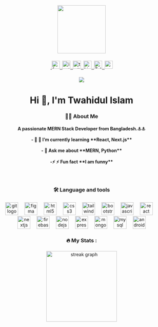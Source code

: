 <div align="center">
  <img height="150" src="https://media.giphy.com/media/M9gbBd9nbDrOTu1Mqx/giphy.gif"  />
</div>

###
###

<div align="center">
  <a href="https://fb.com/twahidulislamdev" target="blank"
    ><img align="center" />
    <img
      href="https://fb.com/twahidulislamdev"
      target="_blank"
      src="https://img.shields.io/static/v1?message=Facebook&logo=facebook&label=&color=1877F2&logoColor=white&labelColor=&style=flat"
      height="25"
      alt="facebook logo"
    />
  </a>
  <a href="https://instagram.com/twahidulislamdev" target="blank"
    ><img align="center" />
    <img
      href="https://instagram.com/twahidulislamdev"
      target="_blank"
      src="https://img.shields.io/static/v1?message=Instagram&logo=instagram&label=&color=E4405F&logoColor=white&labelColor=&style=flat"
      height="25"
      alt="instagram logo"
    />
  </a>
  <a href="https://twitter.com/twahidulislam" target="blank"
    ><img align="center" />
    <img
      href="https://twitter.com/twahidulislam"
      target="_blank"
      src="https://img.shields.io/static/v1?message=Twitter&logo=twitter&label=&color=1DA1F2&logoColor=white&labelColor=&style=flat"
      height="25"
      alt="twiter logo"
    />
  </a>
  <a href="https://linkedin.com/in/twahidulislamdev-july2005" target="blank"
    ><img align="center" />
    <img
      href="https://linkedin.com/in/twahidulislamdev-july2005"
      target="_blank"
      src="https://img.shields.io/static/v1?message=LinkedIn&logo=linkedin&label=&color=0077B5&logoColor=white&labelColor=&style=flat"
      height="25"
      alt="Linkedin logo"
    />
  </a>
  <a href="https://t.me/Twahidulislam" target="blank"
    ><img align="center" />
    <img
      href="https://t.me/Twahidulislam"
      target="_blank"
      src="https://img.shields.io/static/v1?message=Telegram&logo=telegram&label=&color=2CA5E0&logoColor=white&labelColor=&style=flat"
      height="25"
      alt="Telegram logo"
    />
  </a>
  <a
    href="https://mail.google.com/mail/u/0/?to=twaid746@gmail.com&fs=1&tf=cm"
    target="blank"
    ><img align="center" />
    <img
      href="https://mail.google.com/mail/u/0/?to=twaid746@gmail.com&fs=1&tf=cm"
      target="_blank"
      src="https://img.shields.io/static/v1?message=Gmail&logo=gmail&label=&color=D14836&logoColor=white&labelColor=&style=flat"
      height="25"
      alt="gmail logo"
    />
  </a>
</div>

###

<div align="center">
  <img
    src="https://visitor-badge.laobi.icu/badge?page_id=twahidulislamdev.twahidulislamdev&"
  />
</div>

###

<h1 align="center">
  Hi 👋, I'm Twahidul Islam
</h1>

###

<h3 align="center">👩‍💻 About Me</h3>

<h4 align="center">
  A passionate MERN Stack Developer from Bangladesh.⚓⚓<br /><br />- 🔭 🌱 I’m currently learning **React, Next.js** <br/> <br>- 💬 Ask me about **MERN, Python** <br /> <br> -⚡
  ⚡ Fun fact **I am funny**
</h4>

###
<br/>

<h3 align="center">🛠 Language and tools</h3>

###

<div align="center">
  <img
    src="https://cdn.simpleicons.org/git/F05032"
    height="40"
    alt="git logo"
  />
  <img width="12" />
  <img
    src="https://cdn.jsdelivr.net/gh/devicons/devicon/icons/figma/figma-original.svg"
    height="40"
    alt="figma logo"
  />
  <img width="12" />
  <img
    src="https://skillicons.dev/icons?i=html"
    height="40"
    alt="html5 logo"
  />
  <img width="12" />
  <img
    src="https://cdn.jsdelivr.net/gh/devicons/devicon/icons/css3/css3-original.svg"
    height="40"
    alt="css3 logo"
  />
  <img width="12" />
  <img
    src="https://cdn.jsdelivr.net/gh/devicons/devicon/icons/tailwindcss/tailwindcss-original-wordmark.svg"
    height="40"
    alt="tailwindcss logo"
  />
  <img width="12" />
  <img
    src="https://cdn.jsdelivr.net/gh/devicons/devicon/icons/bootstrap/bootstrap-original.svg"
    height="40"
    alt="bootstrap logo"
  />
  <img width="12" />
  <img
    src="https://cdn.jsdelivr.net/gh/devicons/devicon/icons/javascript/javascript-original.svg"
    height="40"
    alt="javascript logo"
  />
  <img width="12" />
  <img
    src="https://cdn.jsdelivr.net/gh/devicons/devicon/icons/react/react-original.svg"
    height="40"
    alt="react logo"
  />
  <img width="12" />
  <img
    src="https://skillicons.dev/icons?i=nextjs"
    height="40"
    alt="nextjs logo"
  />
  <img width="12" />
  <img
    src="https://cdn.jsdelivr.net/gh/devicons/devicon/icons/firebase/firebase-plain-wordmark.svg"
    height="40"
    alt="firebase logo"
  />
  <img width="12" />
  <img
    src="https://cdn.jsdelivr.net/gh/devicons/devicon/icons/nodejs/nodejs-original.svg"
    height="40"
    alt="nodejs logo"
  />
  <img width="12" />
  <img
    src="https://skillicons.dev/icons?i=express"
    height="40"
    alt="express logo"
  />
  <img width="12" />
  <img
    src="https://cdn.jsdelivr.net/gh/devicons/devicon/icons/mongodb/mongodb-original.svg"
    height="40"
    alt="mongodb logo"
  />
  <img width="12" />
  <img
    src="https://cdn.jsdelivr.net/gh/devicons/devicon/icons/mysql/mysql-original.svg"
    height="40"
    alt="mysql logo"
  />
  <img width="12" />
  <img
    src="https://cdn.simpleicons.org/android/3DDC84"
    height="40"
    alt="android logo"
  />
</div>

###

<h3 align="center">🔥 My Stats :</h3>

###

<div align="center">
  <img
    src="https://streak-stats.demolab.com?user=twahidulislamdev&locale=en&mode=daily&theme=dark&hide_border=false&border_radius=5&order=3"
    height="220"
    alt="streak graph"
  />
</div>

###
###

